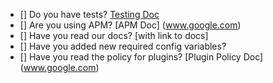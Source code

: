 - [] Do you have tests? [Testing Doc](www.google.com)
- [] Are you using APM? [APM Doc] (www.google.com)
- [] Have you read our docs? [with link to docs]
- [] Have you added new required config variables?
- [] Have you read the policy for plugins? [Plugin Policy Doc] (www.google.com)
